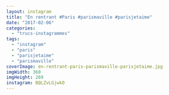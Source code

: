 ```yaml
---
layout: instagram
title: "En rentrant #Paris #parismaville #parisjetaime"
date: "2017-02-06"
categories: 
  - "trucs-instagrammes"
tags: 
  - "instagram"
  - "paris"
  - "parisjetaime"
  - "parismaville"
coverImage: en-rentrant-paris-parismaville-parisjetaime.jpg
imgWidth: 360
imgHeight: 269
instagram: BQLZvLGjwkO
---
```

